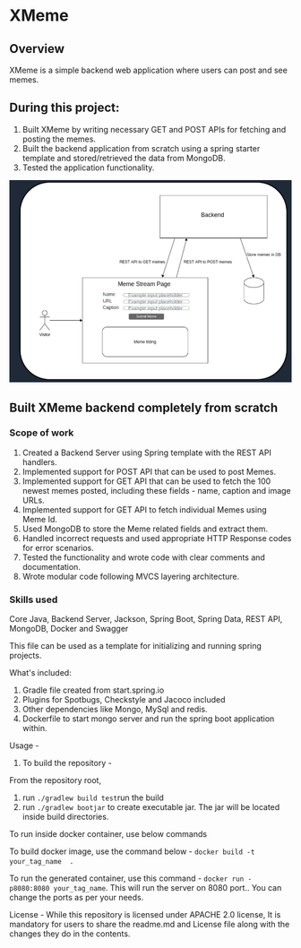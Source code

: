 # XMeme



## Overview
XMeme is a simple backend web application where users can post and see memes.


## During this project:

1. Built XMeme by writing necessary GET and POST APIs for fetching and posting the memes.
2. Built the backend application from scratch using a spring starter template and stored/retrieved the data from MongoDB.
3. Tested the application functionality.




![Alt text](https://raw.githubusercontent.com/abhijit10601/XMeme/refs/heads/master/XMeme.png)


## Built XMeme backend completely from scratch
### Scope of work
1. Created a Backend Server using Spring template with the REST API handlers.
2. Implemented support for POST API that can be used to post Memes.
3. Implemented support for GET API that can be used to fetch the 100 newest memes posted, including these fields - name, caption and image URLs.
4. Implemented support for GET API to fetch individual Memes using Meme Id.
5. Used MongoDB to store the Meme related fields and extract them.
6. Handled incorrect requests and used appropriate HTTP Response codes for error scenarios.
7. Tested the functionality and wrote code with clear comments and documentation.
8. Wrote modular code following MVCS layering architecture.







### Skills used
Core Java, Backend Server, Jackson, Spring Boot, Spring Data, REST API, MongoDB, Docker and Swagger


This file can be used as a template for initializing and running spring projects.

What's included: 
1. Gradle file created from start.spring.io
2. Plugins for Spotbugs, Checkstyle and Jacoco included
3. Other dependencies like Mongo, MySql and redis.
4. Dockerfile to start mongo server and run the spring boot application within.

Usage - 

1. To build the repository - 

From the repository root, 

1. run `./gradlew build test`run the build
2. run `./gradlew bootjar` to create executable jar. The jar will be located inside build directories.

To run inside docker container, use below commands

To build docker image, use the command below - `docker build -t your_tag_name  .`

To run the generated container, use this command - `docker run -p8080:8080 your_tag_name`. This will run the server on 8080 port.. You can change the ports as per your needs. 


License - 
While this repository is licensed under APACHE 2.0 license, It is mandatory for users to share the readme.md and License file along with the changes they do in the contents.

